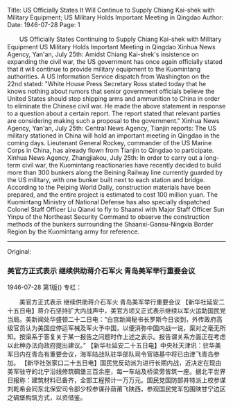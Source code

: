 Title: US Officially States It Will Continue to Supply Chiang Kai-shek with Military Equipment; US Military Holds Important Meeting in Qingdao
Author:
Date: 1946-07-28
Page: 1

　　US Officially States
    Continuing to Supply Chiang Kai-shek with Military Equipment
    US Military Holds Important Meeting in Qingdao
    Xinhua News Agency, Yan'an, July 25th: Amidst Chiang Kai-shek's insistence on expanding the civil war, the US government has once again officially stated that it will continue to provide military equipment to the Kuomintang authorities. A US Information Service dispatch from Washington on the 22nd stated: "White House Press Secretary Ross stated today that he knows nothing about rumors that senior government officials believe the United States should stop shipping arms and ammunition to China in order to eliminate the Chinese civil war. He made the above statement in response to a question about a certain report. The report stated that relevant parties are considering making such a proposal to the government."
    Xinhua News Agency, Yan'an, July 25th: Central News Agency, Tianjin reports: The US military stationed in China will hold an important meeting in Qingdao in the coming days. Lieutenant General Rockey, commander of the US Marine Corps in China, has already flown from Tianjin to Qingdao to participate.
    Xinhua News Agency, Zhangjiakou, July 25th: In order to carry out a long-term civil war, the Kuomintang reactionaries have recently decided to build more than 300 bunkers along the Beining Railway line currently guarded by the US military, with one bunker built next to each station and bridge. According to the Peiping World Daily, construction materials have been prepared, and the entire project is estimated to cost 100 million yuan. The Kuomintang Ministry of National Defense has also specially dispatched Colonel Staff Officer Liu Qianxi to fly to Shaanxi with Major Staff Officer Sun Yinpu of the Northeast Security Command to observe the construction methods of the bunkers surrounding the Shaanxi-Gansu-Ningxia Border Region by the Kuomintang army for reference.



<hr /> 

Original: 


### 美官方正式表示  继续供助蒋介石军火  青岛美军举行重要会议

1946-07-28
第1版()
专栏：

　　美官方正式表示
    继续供助蒋介石军火
    青岛美军举行重要会议
    【新华社延安二十五日电】蒋介石坚持扩大内战声中，美官方顷又正式表示继续以军火运助国民党当局。美新闻处华盛顿二十二日电：“白宫新闻秘书长罗斯今日谈到，外传政府高级官员认为美国应停运军械及军火予中国，以便消弥中国内战一说，渠对之毫无所知。按渠系于答复关于某一报告之问题时作上述之表示。报告谓关系方面正在考虑以此种办法向政府提出建议。”
    【新华社延安二十五日电】中央社天津讯：驻华美军日内在青岛有重要会议，海军陆战队驻华部队司令官骆基中将已由津飞青岛参加。
    【新华社张家口二十五日电】国民党反动派为进行长期内战，近决定在现由美军驻守的北宁沿线修筑碉堡三百余座，每一车站及桥梁旁皆筑一座。据北平世界日报称：建筑材料已备齐，全部工程预计一万万元。国民党国防部并特派上校参谋刘乾希会同东北保安司令部少校参谋孙荫莆飞陕西，参观国民党军包围陕甘宁边区之碉堡构筑方式，以资借鉴。
